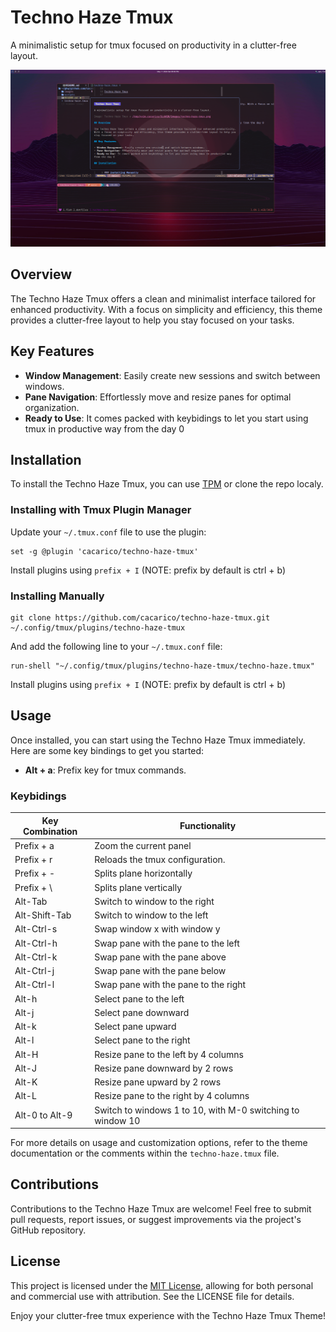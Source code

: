 # Techno Haze Tmux

A minimalistic setup for tmux focused on productivity in a clutter-free layout.

![Techno Haze Tmux](images/techno-haze-tmux.png)

## Overview

The Techno Haze Tmux offers a clean and minimalist interface tailored for enhanced productivity. With a focus on simplicity and efficiency, this theme provides a clutter-free layout to help you stay focused on your tasks.

## Key Features

- **Window Management**: Easily create new sessions and switch between windows.
- **Pane Navigation**: Effortlessly move and resize panes for optimal organization.
- **Ready to Use**: It comes packed with keybidings to let you start using tmux in productive way from the day 0

## Installation
To install the Techno Haze Tmux, you can use [TPM](https://github.com/tmux-plugins/tpm) or clone the repo localy.

### Installing with Tmux Plugin Manager


Update your `~/.tmux.conf` file to use the plugin:

```
set -g @plugin 'cacarico/techno-haze-tmux'
```

Install plugins using `prefix + I` (NOTE: prefix by default is ctrl + b)

### Installing Manually

```
git clone https://github.com/cacarico/techno-haze-tmux.git ~/.config/tmux/plugins/techno-haze-tmux
```

And add the following line to your  `~/.tmux.conf` file:

```
run-shell "~/.config/tmux/plugins/techno-haze-tmux/techno-haze.tmux"
```

Install plugins using `prefix + I` (NOTE: prefix by default is ctrl + b)

## Usage

Once installed, you can start using the Techno Haze Tmux immediately. Here are some key bindings to get you started:

- **Alt + a**: Prefix key for tmux commands.

### Keybidings

| Key Combination | Functionality                 |
|-----------------|-------------------------------|
| Prefix + a      | Zoom the current panel        |
| Prefix + r      | Reloads the tmux configuration.
| Prefix + -      | Splits plane horizontally
| Prefix + \      | Splits plane vertically
| Alt-Tab      | Switch to window to the right
| Alt-Shift-Tab  | Switch to window to the left                               |
| Alt-Ctrl-s     | Swap window x with window y                                |
| Alt-Ctrl-h     | Swap pane with the pane to the left                        |
| Alt-Ctrl-k     | Swap pane with the pane above                              |
| Alt-Ctrl-j     | Swap pane with the pane below                              |
| Alt-Ctrl-l     | Swap pane with the pane to the right                       |
| Alt-h          | Select pane to the left                                    |
| Alt-j          | Select pane downward                                       |
| Alt-k          | Select pane upward                                         |
| Alt-l          | Select pane to the right                                   |
| Alt-H          | Resize pane to the left by 4 columns                       |
| Alt-J          | Resize pane downward by 2 rows                             |
| Alt-K          | Resize pane upward by 2 rows                               |
| Alt-L          | Resize pane to the right by 4 columns                      |
| Alt-0 to Alt-9 | Switch to windows 1 to 10, with M-0 switching to window 10 |

For more details on usage and customization options, refer to the theme documentation or the comments within the `techno-haze.tmux` file.

## Contributions

Contributions to the Techno Haze Tmux are welcome! Feel free to submit pull requests, report issues, or suggest improvements via the project's GitHub repository.

## License

This project is licensed under the [MIT License](LICENSE), allowing for both personal and commercial use with attribution. See the LICENSE file for details.

Enjoy your clutter-free tmux experience with the Techno Haze Tmux Theme!
